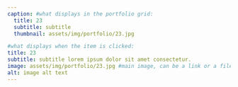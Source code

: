 ```yaml
---
caption: #what displays in the portfolio grid:
  title: 23
  subtitle: subtitle
  thumbnail: assets/img/portfolio/23.jpg

#what displays when the item is clicked:
title: 23
subtitle: subtitle lorem ipsum dolor sit amet consectetur.
image: assets/img/portfolio/23.jpg #main image, can be a link or a file in assets/img/portfolio
alt: image alt text
---
```


